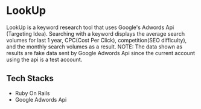 # LookUp
LookUp is a keyword research tool that uses Google's Adwords Api (Targeting Idea).
Searching with a keyword displays the average search volumes for last 1 year, CPC(Cost Per Click), competition(SEO difficulty), and the monthly search volumes as a result.
NOTE: The data shown as results are fake data sent by Google Adwords Api since the current account using the api is a test account.

## Tech Stacks
* Ruby On Rails
* Google Adwords Api

